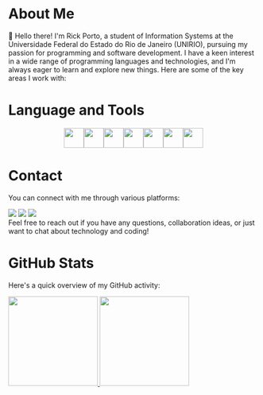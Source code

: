 # About Me

👋 Hello there! I'm Rick Porto, a student of Information Systems at the Universidade Federal do Estado do Rio de Janeiro (UNIRIO), pursuing my passion for programming and software development. I have a keen interest in a wide range of programming languages and technologies, and I'm always eager to learn and explore new things. Here are some of the key areas I work with:

# Language and Tools
<div style="display: flex; justify-content: center; gap: 20;">
  <img loading="lazy" img src="https://cdn.jsdelivr.net/gh/devicons/devicon/icons/java/java-original.svg" width="40" height="40"/>
  <img loading="lazy" img src="https://cdn.jsdelivr.net/gh/devicons/devicon/icons/javascript/javascript-original.svg" width="40" height="40"/>
  <img loading="lazy" img src="https://cdn.jsdelivr.net/gh/devicons/devicon/icons/typescript/typescript-original.svg" width="40" height="40"/>
  <img loading="lazy" img src="https://cdn.jsdelivr.net/gh/devicons/devicon/icons/react/react-original-wordmark.svg" width="40" height="40"/>
  <img loading="lazy" img src="https://cdn.jsdelivr.net/gh/devicons/devicon/icons/python/python-original.svg" width="40" height="40"/>
  <img loading="lazy" img src="https://cdn.jsdelivr.net/gh/devicons/devicon/icons/mysql/mysql-original-wordmark.svg" width="40" height="40"/>
  <img loading="lazy" src="https://cdn.jsdelivr.net/gh/devicons/devicon/icons/git/git-original.svg" width="40" height="40"/>
</div>

# Contact

You can connect with me through various platforms:
<div>
<a href = "mailto:rickmarco4@hotmail.com"><img loading="lazy" src="https://img.shields.io/badge/Microsoft_Outlook-0078D4?style=for-the-badge&logo=microsoft-outlook&logoColor=white" target="_blank"></a>
<a href="https://www.linkedin.com/in/rick-porto-a5003917b/" target="_blank"><img loading="lazy" src="https://img.shields.io/badge/-LinkedIn-%230077B5?style=for-the-badge&logo=linkedin&logoColor=white" target="_blank"></a>   
<a href="https://www.instagram.com/rick_portoo/" target="_blank"><img loading="lazy" src="https://img.shields.io/badge/-Instagram-%23E4405F?style=for-the-badge&logo=instagram&logoColor=white" target="_blank"></a>
</div>
Feel free to reach out if you have any questions, collaboration ideas, or just want to chat about technology and coding!

# GitHub Stats

Here's a quick overview of my GitHub activity:

<div>
<a href="https://github.com/Rick-Porto">
<img loading="lazy" height="180em" src="https://github-readme-stats.vercel.app/api/top-langs/?username=Rick-Porto&layout=compact&langs_count=7&theme=dracula"/>
<img loading="lazy" height="180em" src="https://github-readme-stats.vercel.app/api?username=Rick-Porto&show_icons=true&theme=dracula&include_all_commits=true&count_private=true"/>
</div>

